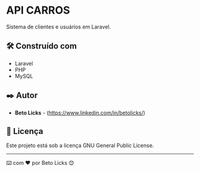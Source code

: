 # API CARROS

Sistema de clientes e usuários em Laravel.

## 🛠️ Construído com

* Laravel
* PHP
* MySQL

## ✒️ Autor

* **Beto Licks** - (https://www.linkedin.com/in/betolicks/)

## 📄 Licença

Este projeto está sob a licença GNU General Public License.

---
⌨️ com ❤️ por Beto Licks 😊
